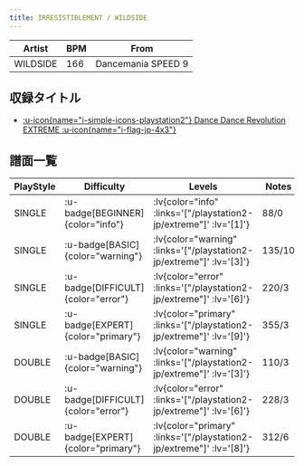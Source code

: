 ```yaml
---
title: IRRESISTIBLEMENT / WILDSIDE
---
```


|Artist|BPM|From|
|------|---|----|
|WILDSIDE|166|Dancemania SPEED 9|

## 収録タイトル

- [ :u-icon{name="i-simple-icons-playstation2"} Dance Dance Revolution EXTREME :u-icon{name="i-flag-jp-4x3"} ](/playstation2-jp/extreme)

## 譜面一覧

|PlayStyle|Difficulty|Levels|Notes|Movie|
|---------|----------|------|-----|-----|
|SINGLE| :u-badge[BEGINNER]{color="info"} | :lv{color="info" :links='["/playstation2-jp/extreme"]' :lv='[1]'} |88/0||
|SINGLE| :u-badge[BASIC]{color="warning"} | :lv{color="warning" :links='["/playstation2-jp/extreme"]' :lv='[3]'} |135/10||
|SINGLE| :u-badge[DIFFICULT]{color="error"} | :lv{color="error" :links='["/playstation2-jp/extreme"]' :lv='[6]'} |220/3||
|SINGLE| :u-badge[EXPERT]{color="primary"} | :lv{color="primary" :links='["/playstation2-jp/extreme"]' :lv='[9]'} |355/3||
|DOUBLE| :u-badge[BASIC]{color="warning"} | :lv{color="warning" :links='["/playstation2-jp/extreme"]' :lv='[3]'} |110/3||
|DOUBLE| :u-badge[DIFFICULT]{color="error"} | :lv{color="error" :links='["/playstation2-jp/extreme"]' :lv='[6]'} |228/3||
|DOUBLE| :u-badge[EXPERT]{color="primary"} | :lv{color="primary" :links='["/playstation2-jp/extreme"]' :lv='[8]'} |312/6||
